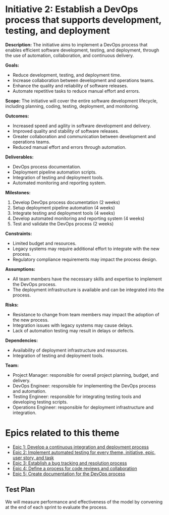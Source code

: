 # Initiative 2: Establish a DevOps process that supports development, testing, and deployment

**Description:** The initiative aims to implement a DevOps process that enables efficient software development, testing, and deployment, through the use of automation, collaboration, and continuous delivery.

**Goals:**

- Reduce development, testing, and deployment time.
- Increase collaboration between development and operations teams.
- Enhance the quality and reliability of software releases.
- Automate repetitive tasks to reduce manual effort and errors.

**Scope:** The initiative will cover the entire software development lifecycle, including planning, coding, testing, deployment, and monitoring.

**Outcomes:**

- Increased speed and agility in software development and delivery.
- Improved quality and stability of software releases.
- Greater collaboration and communication between development and operations teams.
- Reduced manual effort and errors through automation.

**Deliverables:**

- DevOps process documentation.
- Deployment pipeline automation scripts.
- Integration of testing and deployment tools.
- Automated monitoring and reporting system.

**Milestones:**

1. Develop DevOps process documentation (2 weeks)
2. Setup deployment pipeline automation (4 weeks)
3. Integrate testing and deployment tools (4 weeks)
4. Develop automated monitoring and reporting system (4 weeks)
5. Test and validate the DevOps process (2 weeks)

**Constraints:** 

- Limited budget and resources.
- Legacy systems may require additional effort to integrate with the new process.
- Regulatory compliance requirements may impact the process design.

**Assumptions:**

- All team members have the necessary skills and expertise to implement the DevOps process.
- The deployment infrastructure is available and can be integrated into the process.

**Risks:**

- Resistance to change from team members may impact the adoption of the new process.
- Integration issues with legacy systems may cause delays.
- Lack of automation testing may result in delays or defects.

**Dependencies:**

- Availability of deployment infrastructure and resources.
- Integration of testing and deployment tools.

**Team:**

- Project Manager: responsible for overall project planning, budget, and delivery.
- DevOps Engineer: responsible for implementing the DevOps process and automation.
- Testing Engineer: responsible for integrating testing tools and developing testing scripts.
- Operations Engineer: responsible for deployment infrastructure and integration.



# Epics related to this theme
- [Epic 1: Develop a continuous integration and deployment process](Epics_2/epic1.md)
- [Epic 2: Implement automated testing for every theme, initiative, epic, user story, and task](Epics_2/epic2.md)
- [Epic 3: Establish a bug tracking and resolution process](Epics_2/epic3.md)
- [Epic 4: Define a process for code reviews and collaboration](Epics_2/epic4.md)
- [Epic 5: Create documentation for the DevOps process](Epics_2/epic5.md)


## Test Plan
We will measure performance and effectiveness of the model by convening at the end of each sprint to evaluate the process.
